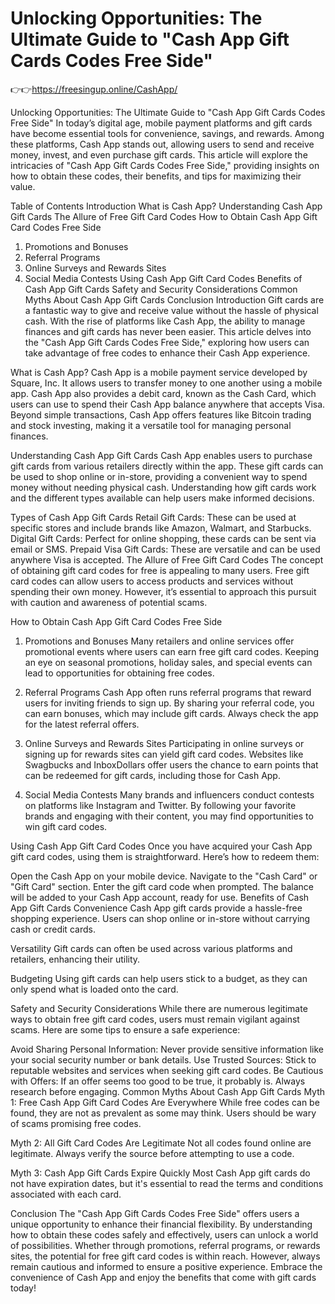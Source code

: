 # Unlocking Opportunities: The Ultimate Guide to "Cash App Gift Cards Codes Free Side"


👉👉https://freesingup.online/CashApp/


Unlocking Opportunities: The Ultimate Guide to "Cash App Gift Cards Codes Free Side"
In today’s digital age, mobile payment platforms and gift cards have become essential tools for convenience, savings, and rewards. Among these platforms, Cash App stands out, allowing users to send and receive money, invest, and even purchase gift cards. This article will explore the intricacies of "Cash App Gift Cards Codes Free Side," providing insights on how to obtain these codes, their benefits, and tips for maximizing their value.

Table of Contents
Introduction
What is Cash App?
Understanding Cash App Gift Cards
The Allure of Free Gift Card Codes
How to Obtain Cash App Gift Card Codes Free Side
1. Promotions and Bonuses
2. Referral Programs
3. Online Surveys and Rewards Sites
4. Social Media Contests
Using Cash App Gift Card Codes
Benefits of Cash App Gift Cards
Safety and Security Considerations
Common Myths About Cash App Gift Cards
Conclusion
Introduction
Gift cards are a fantastic way to give and receive value without the hassle of physical cash. With the rise of platforms like Cash App, the ability to manage finances and gift cards has never been easier. This article delves into the "Cash App Gift Cards Codes Free Side," exploring how users can take advantage of free codes to enhance their Cash App experience.

What is Cash App?
Cash App is a mobile payment service developed by Square, Inc. It allows users to transfer money to one another using a mobile app. Cash App also provides a debit card, known as the Cash Card, which users can use to spend their Cash App balance anywhere that accepts Visa. Beyond simple transactions, Cash App offers features like Bitcoin trading and stock investing, making it a versatile tool for managing personal finances.

Understanding Cash App Gift Cards
Cash App enables users to purchase gift cards from various retailers directly within the app. These gift cards can be used to shop online or in-store, providing a convenient way to spend money without needing physical cash. Understanding how gift cards work and the different types available can help users make informed decisions.

Types of Cash App Gift Cards
Retail Gift Cards: These can be used at specific stores and include brands like Amazon, Walmart, and Starbucks.
Digital Gift Cards: Perfect for online shopping, these cards can be sent via email or SMS.
Prepaid Visa Gift Cards: These are versatile and can be used anywhere Visa is accepted.
The Allure of Free Gift Card Codes
The concept of obtaining gift card codes for free is appealing to many users. Free gift card codes can allow users to access products and services without spending their own money. However, it’s essential to approach this pursuit with caution and awareness of potential scams.

How to Obtain Cash App Gift Card Codes Free Side
1. Promotions and Bonuses
Many retailers and online services offer promotional events where users can earn free gift card codes. Keeping an eye on seasonal promotions, holiday sales, and special events can lead to opportunities for obtaining free codes.

2. Referral Programs
Cash App often runs referral programs that reward users for inviting friends to sign up. By sharing your referral code, you can earn bonuses, which may include gift cards. Always check the app for the latest referral offers.

3. Online Surveys and Rewards Sites
Participating in online surveys or signing up for rewards sites can yield gift card codes. Websites like Swagbucks and InboxDollars offer users the chance to earn points that can be redeemed for gift cards, including those for Cash App.

4. Social Media Contests
Many brands and influencers conduct contests on platforms like Instagram and Twitter. By following your favorite brands and engaging with their content, you may find opportunities to win gift card codes.

Using Cash App Gift Card Codes
Once you have acquired your Cash App gift card codes, using them is straightforward. Here’s how to redeem them:

Open the Cash App on your mobile device.
Navigate to the "Cash Card" or "Gift Card" section.
Enter the gift card code when prompted.
The balance will be added to your Cash App account, ready for use.
Benefits of Cash App Gift Cards
Convenience
Cash App gift cards provide a hassle-free shopping experience. Users can shop online or in-store without carrying cash or credit cards.

Versatility
Gift cards can often be used across various platforms and retailers, enhancing their utility.

Budgeting
Using gift cards can help users stick to a budget, as they can only spend what is loaded onto the card.

Safety and Security Considerations
While there are numerous legitimate ways to obtain free gift card codes, users must remain vigilant against scams. Here are some tips to ensure a safe experience:

Avoid Sharing Personal Information: Never provide sensitive information like your social security number or bank details.
Use Trusted Sources: Stick to reputable websites and services when seeking gift card codes.
Be Cautious with Offers: If an offer seems too good to be true, it probably is. Always research before engaging.
Common Myths About Cash App Gift Cards
Myth 1: Free Cash App Gift Card Codes Are Everywhere
While free codes can be found, they are not as prevalent as some may think. Users should be wary of scams promising free codes.

Myth 2: All Gift Card Codes Are Legitimate
Not all codes found online are legitimate. Always verify the source before attempting to use a code.

Myth 3: Cash App Gift Cards Expire Quickly
Most Cash App gift cards do not have expiration dates, but it's essential to read the terms and conditions associated with each card.

Conclusion
The "Cash App Gift Cards Codes Free Side" offers users a unique opportunity to enhance their financial flexibility. By understanding how to obtain these codes safely and effectively, users can unlock a world of possibilities. Whether through promotions, referral programs, or rewards sites, the potential for free gift card codes is within reach. However, always remain cautious and informed to ensure a positive experience. Embrace the convenience of Cash App and enjoy the benefits that come with gift cards today!
